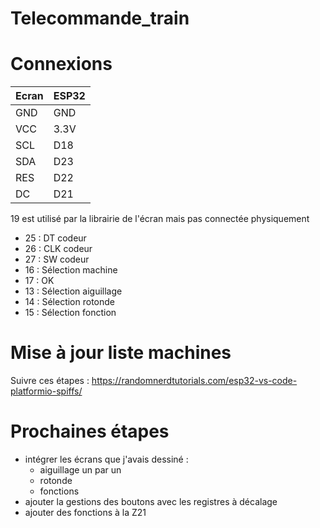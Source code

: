 # Telecommande_train

# Connexions

| Ecran   |   ESP32 |
| - | - |
| GND     |  GND    |
| VCC     |  3.3V   |
| SCL     |  D18    |
| SDA     |  D23    |
| RES     |  D22    |
| DC      |  D21    |

19 est utilisé par la librairie de l'écran mais pas connectée physiquement

 - 25 : DT codeur
 - 26 : CLK codeur
 - 27 : SW codeur
 - 16 : Sélection machine
 - 17 : OK
 - 13 : Sélection aiguillage
 - 14 : Sélection rotonde
 - 15 : Sélection fonction

# Mise à jour liste machines

Suivre ces étapes : https://randomnerdtutorials.com/esp32-vs-code-platformio-spiffs/

# Prochaines étapes

- intégrer les écrans que j'avais dessiné :
  - aiguillage un par un
  - rotonde
  - fonctions
- ajouter la gestions des boutons avec les registres à décalage
- ajouter des fonctions à la Z21
